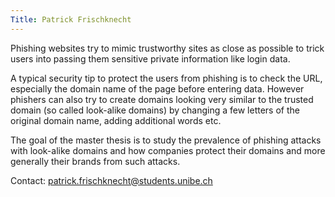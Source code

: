 ```yaml
---
Title: Patrick Frischknecht
---
```


Phishing websites try to mimic trustworthy sites as close as possible to trick users into passing them sensitive private information like login data. 

A typical security tip to protect the users from phishing is to check the URL, especially the domain name of the page before entering data. However phishers can also try to create domains looking very similar to the trusted domain (so called look-alike domains) by changing a few letters of the original domain name, adding additional words etc. 

The goal of the master thesis is to study the prevalence of phishing attacks with look-alike domains and how companies protect their domains and more generally their brands from such attacks.

Contact: <a href="mailto:patrick.frischknecht@students.unibe.ch">patrick.frischknecht@students.unibe.ch</a>

